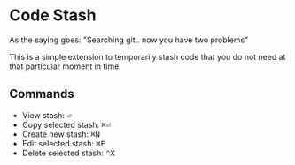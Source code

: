 # Code Stash

As the saying goes: "Searching git.. now you have two problems"

This is a simple extension to temporarily stash code that you do not need at that particular moment in time.

## Commands

- View stash: <kbd>⏎</kbd>
- Copy selected stash: <kbd>⌘</kbd><kbd>⏎</kbd>
- Create new stash: <kbd>⌘</kbd><kbd>N</kbd>
- Edit selected stash: <kbd>⌘</kbd><kbd>E</kbd>
- Delete selected stash: <kbd>⌃</kbd><kbd>X</kbd>
